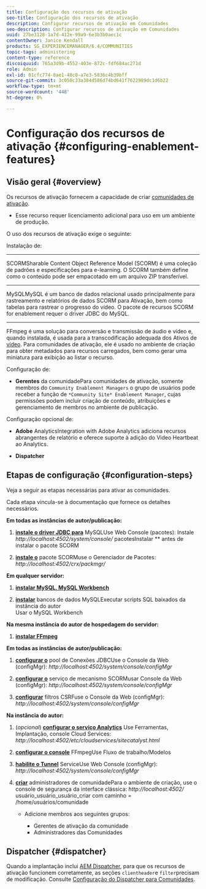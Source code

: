 ```yaml
---
title: Configuração dos recursos de ativação
seo-title: Configuração dos recursos de ativação
description: Configurar recursos de ativação em Comunidades
seo-description: Configurar recursos de ativação em Comunidades
uuid: 27be3128-1a7d-412e-99a9-6e3b3b0aec1c
contentOwner: Janice Kendall
products: SG_EXPERIENCEMANAGER/6.4/COMMUNITIES
topic-tags: administering
content-type: reference
discoiquuid: 765a3d9b-4552-403e-872c-fdf684ac271d
role: Admin
exl-id: 01cfc774-8ae1-48c0-a7e3-5836c4b39bff
source-git-commit: 3c050c33a384d586d74bd641f7622989dc1d6b22
workflow-type: tm+mt
source-wordcount: '448'
ht-degree: 0%

---
```


# Configuração dos recursos de ativação {#configuring-enablement-features}

## Visão geral {#overview}

Os recursos de ativação fornecem a capacidade de criar [comunidades de ativação](overview.md#enablement-community).

* Esse recurso requer licenciamento adicional para uso em um ambiente de produção.

O uso dos recursos de ativação exige o seguinte:

Instalação de:

* ****
SCORMSharable Content Object Reference Model (SCORM) é uma coleção de padrões e especificações para e-learning. O SCORM também define como o conteúdo pode ser empacotado em um arquivo ZIP transferível.

* ****
MySQLMySQL é um banco de dados relacional usado principalmente para rastreamento e relatórios de dados SCORM para Ativação, bem como tabelas para rastrear o progresso do vídeo. O pacote de recursos SCORM for enablement requer o driver JDBC do MySQL.

* ****
FFmpeg é uma solução para conversão e transmissão de áudio e vídeo e, quando instalada, é usada para a transcodificação adequada dos Ativos de  [vídeo](../../help/sites-authoring/default-components-foundation.md#video). Para comunidades de ativação, ele é usado no ambiente de criação para obter metadados para recursos carregados, bem como gerar uma miniatura para exibição ao listar o recurso.

Configuração de:

* **Gerentes**
da comunidadePara comunidades de ativação, somente membros do 
`Community Enablement Managers` o grupo de usuários pode receber a função de  `*Community Site* Enablement Manager`, cujas permissões podem incluir criação de conteúdo, atribuições e gerenciamento de membros no ambiente de publicação.

Configuração opcional de:

* **Adobe**
AnalyticsIntegration with Adobe Analytics adiciona recursos abrangentes de relatório e oferece suporte à adição do Video Heartbeat ao Analytics.

* **Dispatcher**

## Etapas de configuração {#configuration-steps}

Veja a seguir as etapas necessárias para ativar as comunidades.

Cada etapa vincula-se à documentação que fornece os detalhes necessários.

**Em todas as instâncias de autor/publicação:**

1. **[instale o driver JDBC para](deploy-communities.md#jdbc-driver-for-mysql)**
MySQLUse Web Console (pacotes): Instale  *http://localhost:4502/system/console/*
pacotesInstalar  ** antes de instalar o pacote SCORM

1. **[instale o](deploy-communities.md#scorm-package)**
pacote SCORMuse o Gerenciador de Pacotes: 
*http://localhost:4502/crx/packmgr/*

**Em qualquer servidor:**

1. **[instalar MySQL, MySQL Workbench](mysql.md)**

1. **[instalar](mysql.md#database-setup)**
bancos de dados MySQLExecutar scripts SQL baixados da instância do autor
\
   Usar o MySQL Workbench

**Na mesma instância do autor de hospedagem do servidor:**

1. **[instalar FFmpeg](ffmpeg.md)**

**Em todas as instâncias de autor/publicação:**

1. **[configurar o](mysql.md#configure-jdbc-connections)**
pool de Conexões JDBCUse o Console da Web (configMgr): 
*http://localhost:4502/system/console/configMgr*

1. **[configurar o](mysql.md#aem-communities-scormengine-service)**
serviço de mecanismo SCORMusar Console da Web (configMgr): 
*http://localhost:4502/system/console/configMgr*

1. **[configurar](mysql.md#adobe-granite-csrf-filter)**
filtros CSRFuse o Console da Web (configMgr): 
*http://localhost:4502/system/console/configMgr*

**Na instância do autor:**

1. (*opcional*) **[configurar o serviço Analytics](analytics.md)**
Use Ferramentas, Implantação, console Cloud Services: 
*http://localhost:4502/etc/cloudservices/sitecatalyst.html*

1. **[configurar o console](ffmpeg.md#configure-ffmpeg-transcoding-service)**
FFmpegUse Fluxo de trabalho/Modelos

1. **[habilite o Tunnel](deploy-communities.md#tunnel-service-on-author)**
ServiceUse Web Console (configMgr): 
*http://localhost:4502/system/console/configMgr*

1. **[criar](users.md#creating-community-members)** administradores de comunidadePara o ambiente de criação, use o console de segurança da interface clássica:  *http://localhost:4502/*
usuário_usuário_usuário_criar com caminho = /home/usuários/comunidade

   * Adicione membros aos seguintes grupos:

      * Gerentes de ativação da comunidade
      * Administradores das Comunidades

## Dispatcher {#dispatcher}

Quando a implantação inclui [AEM Dispatcher](https://helpx.adobe.com/experience-manager/dispatcher/using/dispatcher.html), para que os recursos de ativação funcionem corretamente, as seções `clientheader`e `filter`precisam de modificação. Consulte [Configuração do Dispatcher para Comunidades](dispatcher.md#enablement).
